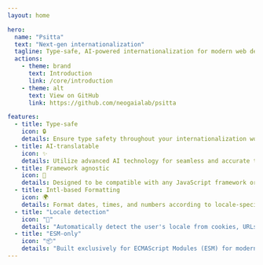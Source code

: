 ```yaml
---
layout: home

hero:
  name: "Psitta"
  text: "Next-gen internationalization"
  tagline: Type-safe, AI-powered internationalization for modern web development
  actions:
    - theme: brand
      text: Introduction
      link: /core/introduction
    - theme: alt
      text: View on GitHub
      link: https://github.com/neogaialab/psitta

features:
  - title: Type-safe
    icon: 🔒
    details: Ensure type safety throughout your internationalization workflow with TypeScript.
  - title: AI-translatable
    icon: ✨
    details: Utilize advanced AI technology for seamless and accurate translation.
  - title: Framework agnostic
    icon: 🔄
    details: Designed to be compatible with any JavaScript framework or library.
  - title: Intl-based Formatting
    icon: 🌍
    details: Format dates, times, and numbers according to locale-specific conventions using web-based formatting (Intl).
  - title: "Locale detection"
    icon: "🍪"
    details: "Automatically detect the user's locale from cookies, URLs, or headers."
  - title: "ESM-only"
    icon: "📦"
    details: "Built exclusively for ECMAScript Modules (ESM) for modern JavaScript development."
---
```


